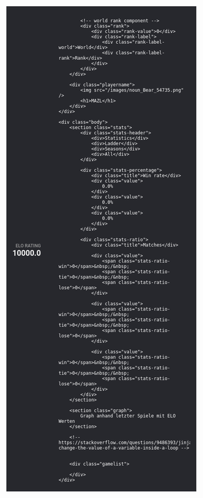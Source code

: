 <!-- measures -->


<!-- colors -->


<style>
    a.unstyled, a.unstyled:visited {
        text-decoration: none;
        color: white;
    }

    a.unstyled:hover, a.unstyled:active {
        color: #8AF;
    }

    section {
        margin: 12px 0px;

        background-color: #2f2e33;

        border: 1px solid #3a3a3a;
        border-radius: 3px;
        box-shadow: 0px 2px 5px rgba(0,0,0,0.4);
    }

    .section-header {
        display: flex;
        padding: 16px;

        border-top-left-radius: 3px;
        border-top-right-radius: 3px;
        border-bottom: 1px solid #3a3a3a;
        background-color: #272829;
    }

    /* main layout */
    #playercard {
        padding: 1px 0;
        max-width: 500px;

        color: white;
        font-family: 'Roboto', -apple-system, BlinkMacSystemFont, Helvetica, Arial, sans-serif;
        background-color: #27282d;
    }

    #playercard img {
        border-radius: 50%;
        object-fit: contain;
        vertical-align: top;
    }

    #playercard .header {
        margin: 16px;
        margin-bottom: 0px;

        background-color: transparent;
    }

    #playercard .body {
        margin: 16px;
        margin-top: 0px;
    }

    /* details:header */
    .playerstats {
        display: flex;
        align-items: center;
        justify-content: flex-end;

        margin-bottom: 8px;
    }

    /* rank */
    .playerstats .rank {
        display: flex;
        align-items: center;
    }

    .playerstats .rank-value {
        color: white;
        font-size: 40px;
        font-weight: bold;
    }

    .playerstats .rank-label {
        display: flex;
        flex-direction: column;
        align-items: center;

        margin-left: 16px;
    }

    /* elo */
    .playerstats .elo {
        margin-right: 10%;

        display: flex;
        flex-direction: column;
        align-items: flex-end;
    }

    .playerstats .elo-value {
        color: white;

        font-size: 20px;
        font-weight: bold;
    }

    .playerstats .elo-label {
        color: #999999;

        font-size: 12px;
        font-weight: 550;
        text-transform: uppercase;
    }

    .playerstats .rank-label-world {
        color: white;

        font-size: 16px;
        font-weight: 500;
    }

    .playerstats .rank-label-rank {
        color: #999999;

        font-size: 16px;
        font-weight: 550;
        text-transform: uppercase;
    }

    .header .playername {
        position: relative;
        display: flex;
        align-items: center;

        height: 68px;

        background-color: #18171d;
    }

    .header .playername h1 {
        margin: 0;
        margin-left: 110px;

        color: white;
        font-size: 24px;
        font-weight: 700;
    }

    .header .playername img {
        position: absolute;
        bottom: 34px;
        left: 16px;
        z-index: 1;

        width: 94px;
        height: 94px;

        background-color: white;
    }

    /* details:body */
    .stats {
        background-color: #2f2e33;
    }

    .stats-header {
        display: flex;
        align-items: center;
        justify-content: space-between;

        padding: 0 16px;
        height: 65px;
    }

    .stats-percentage {
        display: flex;
        align-items: center;
        justify-content: space-between;

        padding: 0 16px;
        height: 65px;
    }

    .stats-ratio {
        display: flex;
        align-items: center;
        justify-content: space-between;

        padding: 0 16px;
        height: 65px;
    }

    .graph {
        display: flex;
        align-items: center;
        justify-content: center;

        height: 120px;

        color: #aaa;
        background-color: #27282d;
    }

    /* gamelist */
    .gamelist {
    }

    .gamelist-year {
        display: flex;
        align-items: center;
        justify-content: center;

        padding: 16px;

        background-color: #18171d;
        border: 1px solid #3a3a3a;
    }

    .gamelist-name {
        padding-top: 16px;
        padding-left: 16px;
    }

    .gamelist-item-header {
        display: flex;
        align-items: center;
        justify-content: space-between;

        padding: 16px;
        padding-bottom: 0;
    }

    .gamelist-item-header-name {
        font-size: 1.0rem;
        font-weight: 550;
    }

    .gamelist-item-content {
        display: flex;
        align-items: center;
        justify-content: space-between;

        padding: 16px;

        border-bottom: 1px solid #3a3a3a;
    }

    .gamelist-item-col-1 {
        display: flex;
        align-items: center;
    }

    .gamelist-item-vs {
        margin-right: 8px;
    }

    .gamelist-item-playerimg {
        width: 45px;
        height: 45px;

        border: 1px solid #707070;
        background-color: white;
    }

    .gamelist-item-playerimg.transparent {
        background-color: transparent;
    }

    .gamelist-item-playername {
        margin-left: 8px;
    }

    .gamelist-item-score  {
        font-weight: 700;
    }

    .gamelist-item-score.win {
        color: #43D181;
    }

    .gamelist-item-score.lose {
        color: #D85E40;
    }
</style>

<div id="playercard">
    <div class="header">
        <div class="playerstats">
            <!-- elo component -->
            <div class="elo">
                <div class="elo-label">elo rating</div>
                <div class="elo-value">10000.0</div>
            </div>

            <!-- world rank component -->
            <div class="rank">
                <div class="rank-value">0</div>
                <div class="rank-label">
                    <div class="rank-label-world">World</div>
                    <div class="rank-label-rank">Rank</div>
                </div>
            </div>
        </div>

        <div class="playername">
            <img src="/images/noun_Bear_54735.png" />
            <h1>MAZL</h1>
        </div>
    </div>

    <div class="body">
        <section class="stats">
            <div class="stats-header">
                <div>Statistics</div>
                <div>Ladder</div>
                <div>Seasons</div>
                <div>All</div>
            </div>

            <div class="stats-percentage">
                <div class="title">Win rate</div>
                <div class="value">
                    0.0%
                </div>
                <div class="value">
                    0.0%
                </div>
                <div class="value">
                    0.0%
                </div>
            </div>

            <div class="stats-ratio">
                <div class="title">Matches</div>

                <div class="value">
                    <span class="stats-ratio-win">0</span>&nbsp;/&nbsp;
                    <span class="stats-ratio-tie">0</span>&nbsp;/&nbsp;
                    <span class="stats-ratio-lose">0</span>
                </div>

                <div class="value">
                    <span class="stats-ratio-win">0</span>&nbsp;/&nbsp;
                    <span class="stats-ratio-tie">0</span>&nbsp;/&nbsp;
                    <span class="stats-ratio-lose">0</span>
                </div>

                <div class="value">
                    <span class="stats-ratio-win">0</span>&nbsp;/&nbsp;
                    <span class="stats-ratio-tie">0</span>&nbsp;/&nbsp;
                    <span class="stats-ratio-lose">0</span>
                </div>
            </div>
        </section>

        <section class="graph">
            Graph anhand letzter Spiele mit ELO Werten
        </section>

        <!-- https://stackoverflow.com/questions/9486393/jinja2-change-the-value-of-a-variable-inside-a-loop -->
        

        <div class="gamelist">
            
        </div>
    </div>
</div>